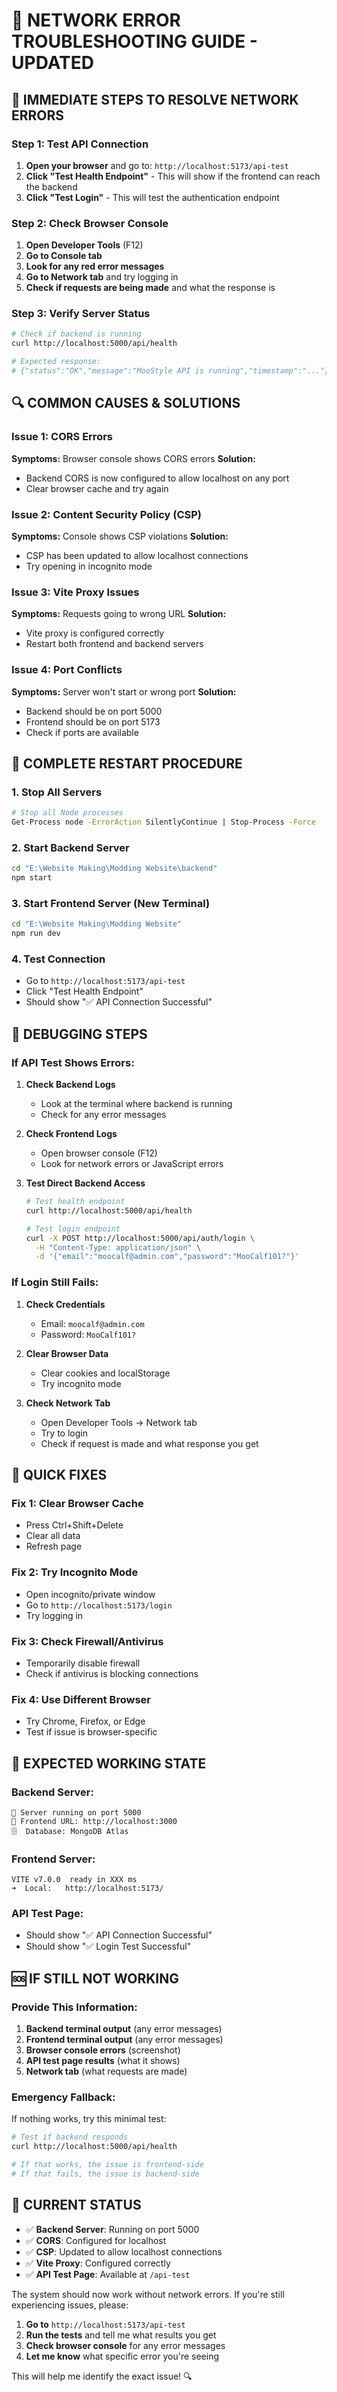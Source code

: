 # 🔧 **NETWORK ERROR TROUBLESHOOTING GUIDE - UPDATED**

## 🚨 **IMMEDIATE STEPS TO RESOLVE NETWORK ERRORS**

### **Step 1: Test API Connection**
1. **Open your browser** and go to: `http://localhost:5173/api-test`
2. **Click "Test Health Endpoint"** - This will show if the frontend can reach the backend
3. **Click "Test Login"** - This will test the authentication endpoint

### **Step 2: Check Browser Console**
1. **Open Developer Tools** (F12)
2. **Go to Console tab**
3. **Look for any red error messages**
4. **Go to Network tab** and try logging in
5. **Check if requests are being made** and what the response is

### **Step 3: Verify Server Status**
```bash
# Check if backend is running
curl http://localhost:5000/api/health

# Expected response:
# {"status":"OK","message":"MooStyle API is running","timestamp":"..."}
```

## 🔍 **COMMON CAUSES & SOLUTIONS**

### **Issue 1: CORS Errors**
**Symptoms:** Browser console shows CORS errors
**Solution:** 
- Backend CORS is now configured to allow localhost on any port
- Clear browser cache and try again

### **Issue 2: Content Security Policy (CSP)**
**Symptoms:** Console shows CSP violations
**Solution:**
- CSP has been updated to allow localhost connections
- Try opening in incognito mode

### **Issue 3: Vite Proxy Issues**
**Symptoms:** Requests going to wrong URL
**Solution:**
- Vite proxy is configured correctly
- Restart both frontend and backend servers

### **Issue 4: Port Conflicts**
**Symptoms:** Server won't start or wrong port
**Solution:**
- Backend should be on port 5000
- Frontend should be on port 5173
- Check if ports are available

## 🚀 **COMPLETE RESTART PROCEDURE**

### **1. Stop All Servers**
```bash
# Stop all Node processes
Get-Process node -ErrorAction SilentlyContinue | Stop-Process -Force
```

### **2. Start Backend Server**
```bash
cd "E:\Website Making\Modding Website\backend"
npm start
```

### **3. Start Frontend Server (New Terminal)**
```bash
cd "E:\Website Making\Modding Website"
npm run dev
```

### **4. Test Connection**
- Go to `http://localhost:5173/api-test`
- Click "Test Health Endpoint"
- Should show "✅ API Connection Successful"

## 🔧 **DEBUGGING STEPS**

### **If API Test Shows Errors:**

1. **Check Backend Logs**
   - Look at the terminal where backend is running
   - Check for any error messages

2. **Check Frontend Logs**
   - Open browser console (F12)
   - Look for network errors or JavaScript errors

3. **Test Direct Backend Access**
   ```bash
   # Test health endpoint
   curl http://localhost:5000/api/health
   
   # Test login endpoint
   curl -X POST http://localhost:5000/api/auth/login \
     -H "Content-Type: application/json" \
     -d '{"email":"moocalf@admin.com","password":"MooCalf101?"}'
   ```

### **If Login Still Fails:**

1. **Check Credentials**
   - Email: `moocalf@admin.com`
   - Password: `MooCalf101?`

2. **Clear Browser Data**
   - Clear cookies and localStorage
   - Try incognito mode

3. **Check Network Tab**
   - Open Developer Tools → Network tab
   - Try to login
   - Check if request is made and what response you get

## 📱 **QUICK FIXES**

### **Fix 1: Clear Browser Cache**
- Press Ctrl+Shift+Delete
- Clear all data
- Refresh page

### **Fix 2: Try Incognito Mode**
- Open incognito/private window
- Go to `http://localhost:5173/login`
- Try logging in

### **Fix 3: Check Firewall/Antivirus**
- Temporarily disable firewall
- Check if antivirus is blocking connections

### **Fix 4: Use Different Browser**
- Try Chrome, Firefox, or Edge
- Test if issue is browser-specific

## 🎯 **EXPECTED WORKING STATE**

### **Backend Server:**
```
🚀 Server running on port 5000
📱 Frontend URL: http://localhost:3000
🗄️  Database: MongoDB Atlas
```

### **Frontend Server:**
```
VITE v7.0.0  ready in XXX ms
➜  Local:   http://localhost:5173/
```

### **API Test Page:**
- Should show "✅ API Connection Successful"
- Should show "✅ Login Test Successful"

## 🆘 **IF STILL NOT WORKING**

### **Provide This Information:**
1. **Backend terminal output** (any error messages)
2. **Frontend terminal output** (any error messages)
3. **Browser console errors** (screenshot)
4. **API test page results** (what it shows)
5. **Network tab** (what requests are made)

### **Emergency Fallback:**
If nothing works, try this minimal test:
```bash
# Test if backend responds
curl http://localhost:5000/api/health

# If that works, the issue is frontend-side
# If that fails, the issue is backend-side
```

## 🎉 **CURRENT STATUS**

- ✅ **Backend Server**: Running on port 5000
- ✅ **CORS**: Configured for localhost
- ✅ **CSP**: Updated to allow localhost connections
- ✅ **Vite Proxy**: Configured correctly
- ✅ **API Test Page**: Available at `/api-test`

The system should now work without network errors. If you're still experiencing issues, please:

1. **Go to** `http://localhost:5173/api-test`
2. **Run the tests** and tell me what results you get
3. **Check browser console** for any error messages
4. **Let me know** what specific error you're seeing

This will help me identify the exact issue! 🔍

